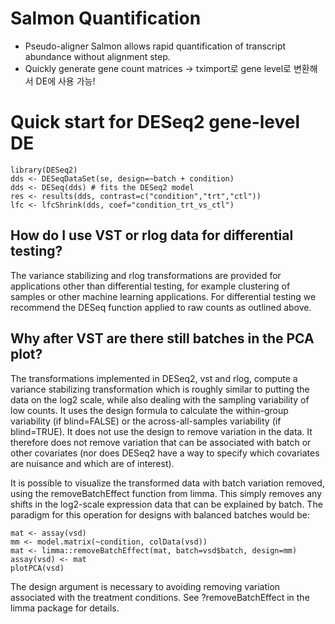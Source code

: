 # Salmon Quantification

- Pseudo-aligner Salmon allows rapid quantification of transcript abundance without alignment step.
- Quickly generate gene count matrices -> tximport로 gene level로 변환해서 DE에 사용 가능! 




# Quick start for DESeq2 gene-level DE
```
library(DESeq2)
dds <- DESeqDataSet(se, design=~batch + condition)
dds <- DESeq(dds) # fits the DESeq2 model
res <- results(dds, contrast=c("condition","trt","ctl"))
lfc <- lfcShrink(dds, coef="condition_trt_vs_ctl")
```

## How do I use VST or rlog data for differential testing?
The variance stabilizing and rlog transformations are provided for applications other than differential testing, for example clustering of samples or other machine learning applications. For differential testing we recommend the DESeq function applied to raw counts as outlined above.

## Why after VST are there still batches in the PCA plot?
The transformations implemented in DESeq2, vst and rlog, compute a variance stabilizing transformation which is roughly similar to putting the data on the log2 scale, while also dealing with the sampling variability of low counts. It uses the design formula to calculate the within-group variability (if blind=FALSE) or the across-all-samples variability (if blind=TRUE). It does not use the design to remove variation in the data. It therefore does not remove variation that can be associated with batch or other covariates (nor does DESeq2 have a way to specify which covariates are nuisance and which are of interest).

It is possible to visualize the transformed data with batch variation removed, using the removeBatchEffect function from limma. This simply removes any shifts in the log2-scale expression data that can be explained by batch. The paradigm for this operation for designs with balanced batches would be:

```
mat <- assay(vsd)
mm <- model.matrix(~condition, colData(vsd))
mat <- limma::removeBatchEffect(mat, batch=vsd$batch, design=mm)
assay(vsd) <- mat
plotPCA(vsd)
```

The design argument is necessary to avoiding removing variation associated with the treatment conditions. See ?removeBatchEffect in the limma package for details.
